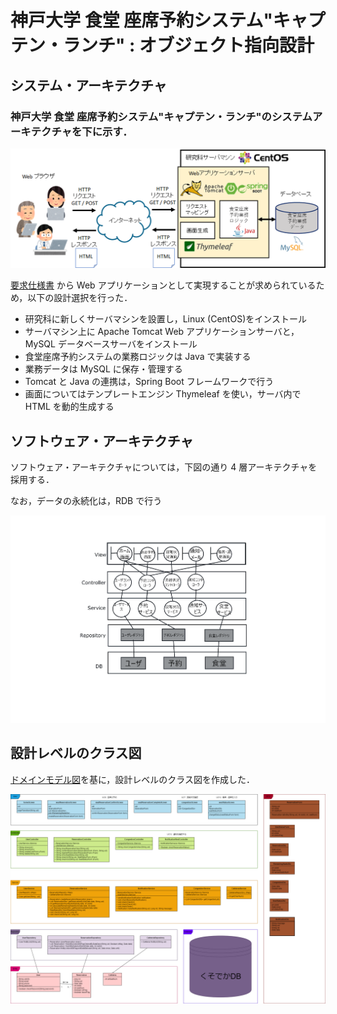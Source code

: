 # 神戸大学 食堂 座席予約システム"キャプテン・ランチ" : オブジェクト指向設計

## システム・アーキテクチャ

### 神戸大学 食堂 座席予約システム"キャプテン・ランチ"のシステムアーキテクチャを下に示す．

<img src="img/system_architecture.png">

[要求仕様書](../requirement/README.md) から Web アプリケーションとして実現することが求められているため，以下の設計選択を行った．

- 研究科に新しくサーバマシンを設置し，Linux (CentOS)をインストール
- サーバマシン上に Apache Tomcat Web アプリケーションサーバと，MySQL データベースサーバをインストール
- 食堂座席予約システムの業務ロジックは Java で実装する
- 業務データは MySQL に保存・管理する
- Tomcat と Java の連携は，Spring Boot フレームワークで行う
- 画面についてはテンプレートエンジン Thymeleaf を使い，サーバ内で HTML を動的生成する

## ソフトウェア・アーキテクチャ

ソフトウェア・アーキテクチャについては，下図の通り 4 層アーキテクチャを採用する．

なお，データの永続化は，RDB で行う

<img src="img/software_architecture.png">

## 設計レベルのクラス図

[ドメインモデル図](../anarysis/img/domainmodel_user_all.vpd.png)を基に，設計レベルのクラス図を作成した．

<img src="img/class.png">
